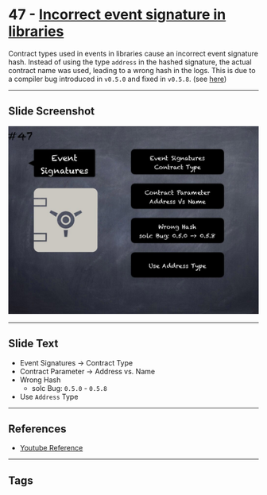 # 47 - [Incorrect event signature in libraries](Incorrect%20event%20signature%20in%20libraries.md)
Contract types used in events in libraries cause an incorrect event signature hash. Instead of using the type `address` in the hashed signature, the actual contract name was used, leading to a wrong hash in the logs. This is due to a compiler bug introduced in `v0.5.0` and fixed in `v0.5.8`. (see [here](https://docs.soliditylang.org/en/v0.8.1/bugs.html))

___
## Slide Screenshot
![047.jpg](../../images/4.%20Pitfalls%20and%20Best%20Practices%20101/047.jpg)
___
## Slide Text
- Event Signatures -> Contract Type
- Contract Parameter -> Address vs. Name
- Wrong Hash
	- solc Bug: `0.5.0` - `0.5.8`
- Use `Address` Type
___
## References
- [Youtube Reference](https://youtu.be/YVewx1xVROE?t=531)
___
## Tags